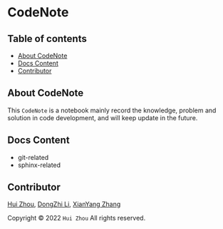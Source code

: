 # CodeNote

## Table of contents

- [About CodeNote](#about-codenote)
- [Docs Content](#docs-content)
- [Contributor](#contributor)

## About CodeNote

This `CodeNote` is a notebook mainly record the knowledge, problem and solution in code development, and will keep update in the future.

## Docs Content

- git-related
- sphinx-related

## Contributor

[Hui Zhou](https://github.com/Rasic2), [DongZhi Li](https://github.com/kealdoom), [XianYang Zhang](https://github.com/mastreina)

Copyright © 2022 `Hui Zhou` All rights reserved.
